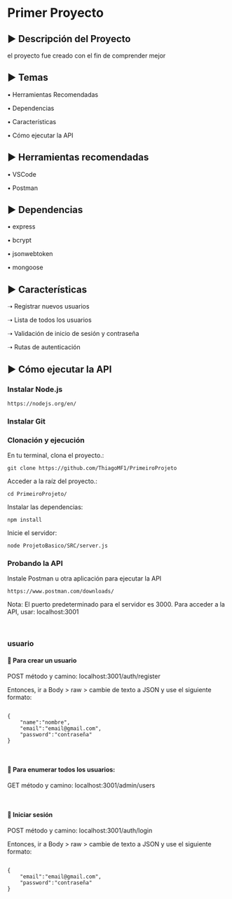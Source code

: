 <h1> Primer Proyecto </h1>


<h2>▶ Descripción del Proyecto </h3>
<p> el proyecto fue creado con el fin de comprender mejor </p>

<h2>▶ Temas </h2>
<p>• Herramientas Recomendadas </p>
<p>• Dependencias</p>
<p>• Características </p>
<p>• Cómo ejecutar la API </p>

<h2>▶ Herramientas recomendadas </h2>
<p> • VSCode</p>
<p> • Postman</p>

<h2>▶ Dependencias</h2>
<p>• express</p>
<p>• bcrypt</p>
<p>• jsonwebtoken</p>
<p>• mongoose</p>

<h2>▶ Características </h2>
<p>➝ Registrar nuevos usuarios</p>
<p>➝ Lista de todos los usuarios</p>
<p>➝ Validación de inicio de sesión y contraseña</p>
<p>➝ Rutas de autenticación</p>

<h2>▶ Cómo ejecutar la API</h2>
<h3> Instalar Node.js</h3>
<pre><code>https://nodejs.org/en/</code></pre>

<h3> Instalar Git</h3>
<h3> Clonación y ejecución </h3>

<p> En tu terminal, clona el proyecto.:</p>
<pre><code>git clone https://github.com/ThiagoMF1/PrimeiroProjeto</code></pre>

<p> Acceder a la raíz del proyecto.:</p>
<pre><code>cd PrimeiroProjeto/</code></pre>

<p> Instalar las dependencias:</p>
<pre><code>npm install</code></pre>

<p> Inicie el servidor:</p>
<pre><code>node ProjetoBasico/SRC/server.js</code></pre>
<h3> Probando la API</h3>
<p> Instale Postman u otra aplicación para ejecutar la API</p>
<pre><code>https://www.postman.com/downloads/</code></pre>
<p>Nota: El puerto predeterminado para el servidor es 3000. Para acceder a la API, usar: localhost:3001</p>

</br>
<h3> usuario </h3>
<h4>💠 Para crear un usuario</h4>
<p> POST método y camino: localhost:3001/auth/register</p>
<p> Entonces, ir a Body > raw > cambie de texto a JSON y use el siguiente formato:</p>
<pre><code>
{
    "name":"nombre",
    "email":"email@gmail.com",
    "password":"contraseña"
}
</pre></code>
</br>

<h4>💠 Para enumerar todos los usuarios:</h4>
<p> GET método y camino: localhost:3001/admin/users</p>
</br>

<h4>💠 Iniciar sesión </h4>
<p> POST método y camino: localhost:3001/auth/login</p>
<p> Entonces, ir a Body > raw > cambie de texto a JSON y use el siguiente formato:</p>
<pre><code>
{
    "email":"email@gmail.com",
    "password":"contraseña"
}
</pre></code>
</br>
